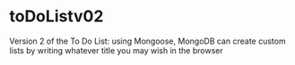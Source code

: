 # toDoListv02
Version 2 of the To Do List: using Mongoose, MongoDB
can create custom lists by writing whatever title you may wish in the browser

